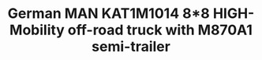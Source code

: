 ---
layout: product
title: "German MAN KAT1M1014 8*8 HIGH-Mobility off-road truck with M870A1 semi-trailer"
price: "4500" 
desc: "Maketa"
img_path: "/assets/img/UA72125.webp"
brand: "N/A"
available: false
special_offer: false
new: false
soon: false
cat: "010000"
subcat: "013300"
subsubcat: "0N/A"
sifra: "UA72125"
popular: false
---